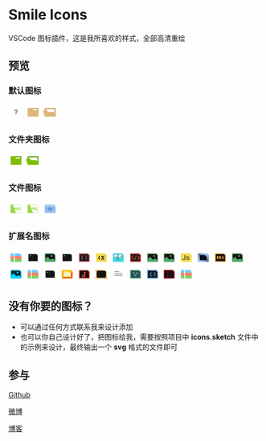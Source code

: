 # Smile Icons

VSCode 图标插件，这是我所喜欢的样式，全部高清重绘

## 预览

### 默认图标

<img alt="file" src="./icons/default/file.svg" width = "30" height = "30"/>
<img alt="folder" src="icons/default/folder.svg" width = "30" height = "30"/>
<img alt="folder.expanded" src="icons/default/folder.expanded.svg" width = "30" height = "30"/>

### 文件夹图标

<img alt="node_modules" src="icons/folders/node_modules.svg" width = "30" height = "30"/>
<img alt="node_modules.expanded" src="icons/folders/node_modules.expanded.svg" width = "30" height = "30"/>

### 文件图标

<img alt="license" src="icons/files/license.svg" width = "30" height = "30"/>
<img alt="license.txt" src="icons/files/license.txt.svg" width = "30" height = "30"/>
<img alt="webpack.config.js" src="icons/files/webpack.config.js.svg" width = "30" height = "30"/>

### 扩展名图标

<img alt="7z" src="icons/extensions/7z.svg" width = "30" height = "30"/>
<img alt="bat" src="icons/extensions/bat.svg" width = "30" height = "30"/>
<img alt="bmp" src="icons/extensions/bmp.svg" width = "30" height = "30"/>
<img alt="command" src="icons/extensions/command.svg" width = "30" height = "30"/>
<img alt="css" src="icons/extensions/css.svg" width = "30" height = "30"/>
<img alt="ejs" src="icons/extensions/ejs.svg" width = "30" height = "30"/>
<img alt="go" src="icons/extensions/go.svg" width = "30" height = "30"/>
<img alt="html" src="icons/extensions/html.svg" width = "30" height = "30"/>
<img alt="jpeg" src="icons/extensions/jpeg.svg" width = "30" height = "30"/>
<img alt="jpg" src="icons/extensions/jpg.svg" width = "30" height = "30"/>
<img alt="js" src="icons/extensions/js.svg" width = "30" height = "30"/>
<img alt="json" src="icons/extensions/json.svg" width = "30" height = "30"/>
<img alt="md" src="icons/extensions/md.svg" width = "30" height = "30"/>
<img alt="png" src="icons/extensions/png.svg" width = "30" height = "30"/>
<img alt="psd" src="icons/extensions/psd.svg" width = "30" height = "30"/>
<img alt="rar" src="icons/extensions/rar.svg" width = "30" height = "30"/>
<img alt="sh" src="icons/extensions/sh.svg" width = "30" height = "30"/>
<img alt="sketch" src="icons/extensions/sketch.svg" width = "30" height = "30"/>
<img alt="styl" src="icons/extensions/styl.svg" width = "30" height = "30"/>
<img alt="svg" src="icons/extensions/svg.svg" width = "30" height = "30"/>
<img alt="txt" src="icons/extensions/txt.svg" width = "30" height = "30"/>
<img alt="vue" src="icons/extensions/vue.svg" width = "30" height = "30"/>
<img alt="xml" src="icons/extensions/xml.svg" width = "30" height = "30"/>
<img alt="yml" src="icons/extensions/yml.svg" width = "30" height = "30"/>
<img alt="zip" src="icons/extensions/zip.svg" width = "30" height = "30"/>

## 没有你要的图标？

- 可以通过任何方式联系我来设计添加
- 也可以你自己设计好了，把图标给我，需要按照项目中 **icons.sketch** 文件中的示例来设计，最终输出一个 **svg** 格式的文件即可

## 参与

[Github](https://github.com/1217950746/VSCode-Smile-Icons)

[微博](http://weibo.com/2397045977)

[博客](http://oneo.me)
